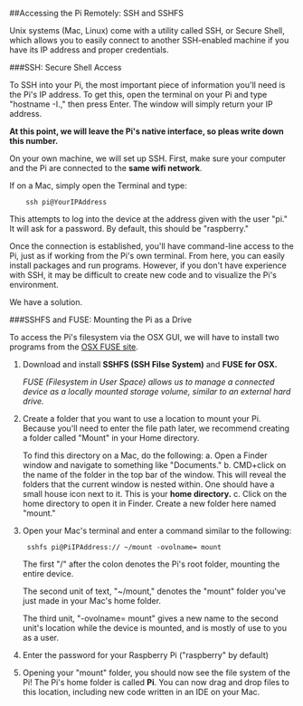 ##Accessing the Pi Remotely: SSH and SSHFS



Unix systems (Mac, Linux) come with a utility called SSH, or Secure Shell, which allows you to easily connect to another SSH-enabled machine if you have its IP address and proper credentials.

###SSH: Secure Shell Access 

To SSH into your Pi, the most important piece of information you'll need is the Pi's IP address. To get this, open the terminal on your Pi and type "hostname -I.," then press Enter. The window will simply return your IP address. 

**At this point, we will leave the Pi's native interface, so pleas write down this number.** 

On your own machine, we will set up SSH. 
First, make sure your computer and the Pi are connected to the **same wifi network**. 

If on a Mac, simply open the Terminal and type:

		ssh pi@YourIPAddress 

This attempts to log into the device at the address given with the user "pi." It will ask for a password. By default, this should be "raspberry."

Once the connection is established, you'll have command-line access to the Pi, just as if working from the Pi's own terminal. From here, you can easily install packages and run programs. However, if you don't have experience with SSH, it may be difficult to create new code and to visualize the Pi's environment. 

We have a solution. 


###SSHFS and FUSE: Mounting the Pi as a Drive

To access the Pi's filesystem via the OSX GUI, we will have to install two programs from the [OSX FUSE site](https://osxfuse.github.io/). 

1. Download and install **SSHFS (SSH Filse System)** and **FUSE for OSX.**

	*FUSE (Filesystem in User Space) allows us to manage a 	connected device as a locally mounted storage volume, similar 	to an external hard drive.*
2. Create a folder that you want to use a location to mount your Pi. Because you'll need to enter the file path later, we recommend creating a folder called "Mount" in your Home directory. 
	
	To find this directory on a Mac, do the following:
	a. Open a Finder window and navigate to something like "Documents."
	b. CMD+click on the name of the folder in the top bar of the window. This will reveal the folders that the current window is nested within. One should have a small house icon next to it. This is your **home directory.** 
	c. Click on the home directory to open it in Finder. Create a new folder here named "mount."
	
3. Open your Mac's terminal and enter a command similar to the following:

		sshfs pi@PiIPAddress:// ~/mount -ovolname= mount
		
	The first "/" after the colon denotes the Pi's root folder, mounting the entire device. 
	
	The second unit of text, "~/mount," denotes the "mount" folder you've just made in your Mac's home folder. 

	The third unit, "-ovolname= mount" gives a new name to the second unit's location while the device is mounted, and is mostly of use to you as a user. 
	
4. Enter the password for your Raspberry Pi ("raspberry" by default)

5. Opening your "mount" folder, you should now see the file system of the Pi! The Pi's home folder is called **Pi**. You can now drag and drop files to this location, including new code written in an IDE on your Mac. 

 








 